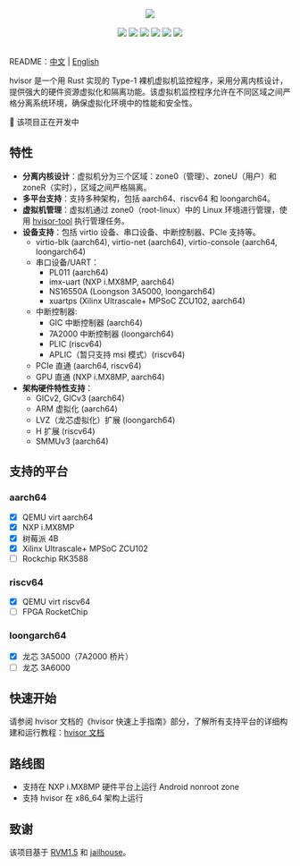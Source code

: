 <!-- # hvisor  -->

<p align = "center">
<br><br>
<img src="https://www.syswonder.org/_media/hvisor-logo.svg">
<br><br>
<!-- <img src="https://img.shields.io/badge/hvisor-orange" /> -->
<img src="https://img.shields.io/github/stars/syswonder/hvisor?color=yellow" />
<img src="https://img.shields.io/github/license/syswonder/hvisor?color=red" />
<img src="https://img.shields.io/github/contributors/syswonder/hvisor?color=blue" />
<img src="https://img.shields.io/github/languages/code-size/syswonder/hvisor?color=green">
<img src="https://img.shields.io/github/repo-size/syswonder/hvisor?color=white">
<img src="https://img.shields.io/github/languages/top/syswonder/hvisor?color=orange">
<br><br>
</p>

README：[中文](./README-zh.md) | [English](./README.md)

hvisor 是一个用 Rust 实现的 Type-1 裸机虚拟机监控程序，采用分离内核设计，提供强大的硬件资源虚拟化和隔离功能。该虚拟机监控程序允许在不同区域之间严格分离系统环境，确保虚拟化环境中的性能和安全性。

🚧 该项目正在开发中

## 特性

- **分离内核设计**：虚拟机分为三个区域：zone0（管理）、zoneU（用户）和 zoneR（实时），区域之间严格隔离。
- **多平台支持**：支持多种架构，包括 aarch64、riscv64 和 loongarch64。
- **虚拟机管理**：虚拟机通过 zone0（root-linux）中的 Linux 环境进行管理，使用 [hvisor-tool](https://github.com/syswonder/hvisor-tool) 执行管理任务。
- **设备支持**：包括 virtio 设备、串口设备、中断控制器、PCIe 支持等。
  - virtio-blk (aarch64), virtio-net (aarch64), virtio-console (aarch64, loongarch64)
  - 串口设备/UART：
    - PL011 (aarch64)
    - imx-uart (NXP i.MX8MP, aarch64)
    - NS16550A (Loongson 3A5000, loongarch64)
    - xuartps (Xilinx Ultrascale+ MPSoC ZCU102, aarch64)
  - 中断控制器:
    - GIC 中断控制器 (aarch64)
    - 7A2000 中断控制器 (loongarch64)
    - PLIC (riscv64)
    - APLIC（暂只支持 msi 模式）(riscv64)
  - PCIe 直通 (aarch64, riscv64)
  - GPU 直通 (NXP i.MX8MP, aarch64)
- **架构硬件特性支持**：
  - GICv2, GICv3 (aarch64)
  - ARM 虚拟化 (aarch64)
  - LVZ（龙芯虚拟化）扩展 (loongarch64)
  - H 扩展 (riscv64)
  - SMMUv3 (aarch64)

## 支持的平台

### aarch64

- [x] QEMU virt aarch64
- [x] NXP i.MX8MP
- [x] 树莓派 4B
- [x] Xilinx Ultrascale+ MPSoC ZCU102
- [ ] Rockchip RK3588

### riscv64

- [x] QEMU virt riscv64
- [ ] FPGA RocketChip

### loongarch64

- [x] 龙芯 3A5000（7A2000 桥片）
- [ ] 龙芯 3A6000

## 快速开始

请参阅 hvisor 文档的《hvisor 快速上手指南》部分，了解所有支持平台的详细构建和运行教程：[hvisor 文档](https://hvisor.syswonder.org/)

## 路线图

- 支持在 NXP i.MX8MP 硬件平台上运行 Android nonroot zone
- 支持 hvisor 在 x86_64 架构上运行

## 致谢

该项目基于 [RVM1.5](https://github.com/rcore-os/RVM1.5) 和 [jailhouse](https://github.com/siemens/jailhouse)。